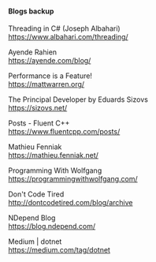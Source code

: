 
#### Blogs backup

Threading in C# (Joseph Albahari)  
https://www.albahari.com/threading/  

Ayende Rahien  
https://ayende.com/blog/  

Performance is a Feature!  
https://mattwarren.org/  

The Principal Developer by Eduards Sizovs  
https://sizovs.net/  

Posts - Fluent C++  
https://www.fluentcpp.com/posts/  

Mathieu Fenniak  
https://mathieu.fenniak.net/  

Programming With Wolfgang  
https://programmingwithwolfgang.com/  

Don't Code Tired  
http://dontcodetired.com/blog/archive  

NDepend Blog  
https://blog.ndepend.com/  

Medium | dotnet  
https://medium.com/tag/dotnet  
